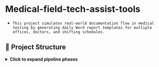 # **Medical-field-tech-assist-tools**

- `This project simulates real-world documentation flow in medical testing by generating daily Word report templates for multiple offices, doctors, and shifting schedules.`

## 📁 Project Structure

<details>
<summary><strong>Click to expand pipeline phases</strong></summary>

---

### 🧭 Purpose

Automate the manual process of preparing daily report templates and associated communication artifacts (email drafts) used in outpatient medical testing procedures a week in advance.

### 📁 Repository Structure

- [`scripts/`](https://github.com/gnrtd/medical_assistance_public/blob/main/1_doc-automation/scripts) – generation scripts 
- [`templates/`](https://github.com/gnrtd/medical_assistance_public/blob/main/1_doc-automation/docs
) – document templates (screenshots)
- [`visuals/`](https://github.com/gnrtd/medical_assistance_public/blob/main/1_doc-automation/visuals
) – infographics
- [`docs/`](https://github.com/gnrtd/medical_assistance_public/tblob/main/1_doc-automation/docs) - [project documentation](https://github.com/gnrtd/medical_assistance_public/blob/main/1_doc-automation/docs/Documentation.jpg)
 
---

### **Components of the project**

- `1_create-daily-report-base (5 variations)` [pic](https://github.com/gnrtd/medical_assistance_public/blob/main/1_doc-automation/templates/doc_template_sample.png) 
- `2_run-it-by-6-schedules` [pic](https://github.com/gnrtd/medical_assistance_public/blob/main/1_doc-automation/visuals/Schedule_Monthly_Sample.png)
- `3_create-email-drafts-by-6-schedules` [pic](https://github.com/gnrtd/medical_assistance_public/blob/main/1_doc-automation/scripts/AppScript_GmailDraftReport.png)

---

### ⚙️ Features

###  [`1_create-daily-report-base`](https://github.com/gnrtd/medical_assistance_public/blob/main/templates/created_WordReport_template.png)
- Automates daily generation of a report folder with corresponding name and date, using [6 different schedules](https://github.com/gnrtd/medical_assistance_public/blob/main/visuals/Schedule_Monthly_Sample.jpg) a month.
- Automates daily generation `.docx` pre-report templates for 5 different locations with dynamic:
  - Date of test
  - Office address
  - Assigned doctor
  - Optional add-ons (per office rules)

###  [`2_run-it-by-6-schedules`](https://github.com/gnrtd/medical_assistance_public/blob/main/scripts/PowerShell%2BTaskScheduler.png)
- Automates execution of the first step via Task Scheduler using predefined schedule-based triggers.

###  [`3_create-email-drafts-by-6-schedules`](https://github.com/gnrtd/medical_assistance_public/blob/main/scripts/AppScript_GmailDraftReport.png)
- Automates daily generation of e-mail drafts (regarding 6 schedules and 5 locations) for proceeding reports to the next step operational process.

- Supports [custom](https://github.com/gnrtd/medical_assistance_public/blob/main/visuals/Schedule_Monthly_Sample.jpg) office visit patterns:
  - weekly on a specific weekday
  - 1st & 3rd weekdays
  - 2nd & 4th weekdays
  - Biweekly office schedules

- [JSON AppScript](file https://github.com/gnrtd/medical_assistance_public/blob/main/scripts/AppScript_GmailDraftReport.json)
- [Output folder icon](https://github.com/gnrtd/medical_assistance_public/blob/main/visuals/Output_folder.png)

---

### 🛠️ Tech Stack

- **PowerShell**: File/folder automation, date logic, document template population
- **Windows Task Scheduler**: To run script daily
- **Google Apps Script**: Gmail draft creation based on daily templates

---

🔐 Disclaimer All names, schedules, and content are synthetic. This branch is designed strictly for portfolio demonstration and technical evaluation purposes.

</details>




